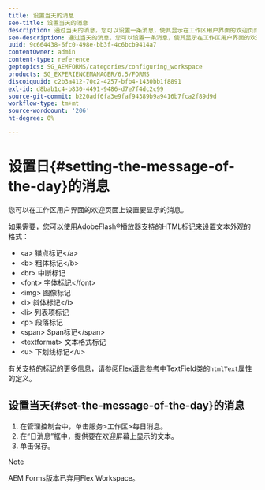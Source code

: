 ```yaml
---
title: 设置当天的消息
seo-title: 设置当天的消息
description: 通过当天的消息，您可以设置一条消息，使其显示在工作区用户界面的欢迎页面上。
seo-description: 通过当天的消息，您可以设置一条消息，使其显示在工作区用户界面的欢迎页面上。
uuid: 9c664438-6fc0-498e-bb3f-4c6bcb9414a7
contentOwner: admin
content-type: reference
geptopics: SG_AEMFORMS/categories/configuring_workspace
products: SG_EXPERIENCEMANAGER/6.5/FORMS
discoiquuid: c2b3a412-70c2-4257-bfb4-1430bb1f8891
exl-id: d8bab1c4-b830-4491-9486-d7e7f4dc2c99
source-git-commit: b220adf6fa3e9faf94389b9a9416b7fca2f89d9d
workflow-type: tm+mt
source-wordcount: '206'
ht-degree: 0%

---
```


# 设置日{#setting-the-message-of-the-day}的消息

您可以在工作区用户界面的欢迎页面上设置要显示的消息。

如果需要，您可以使用AdobeFlash®播放器支持的HTML标记来设置文本外观的格式：

* &lt;a> 锚点标记&lt;/a>
* &lt;b> 粗体标记&lt;/b>
* &lt;br> 中断标记
* &lt;font> 字体标记&lt;/font>
* &lt;img> 图像标记
* &lt;i> 斜体标记&lt;/i>
* &lt;li> 列表项标记
* &lt;p> 段落标记
* &lt;span> Span标记&lt;/span>
* &lt;textformat> 文本格式标记
* &lt;u> 下划线标记&lt;/u>

有关支持的标记的更多信息，请参阅[Flex语言参考](https://www.adobe.com/support/documentation/en/flex/)中TextField类的`htmlText`属性的定义。

## 设置当天{#set-the-message-of-the-day}的消息

1. 在管理控制台中，单击服务>工作区>每日消息。
1. 在“日消息”框中，提供要在欢迎屏幕上显示的文本。
1. 单击保存。

>[!NOTE]
>
>AEM Forms版本已弃用Flex Workspace。
